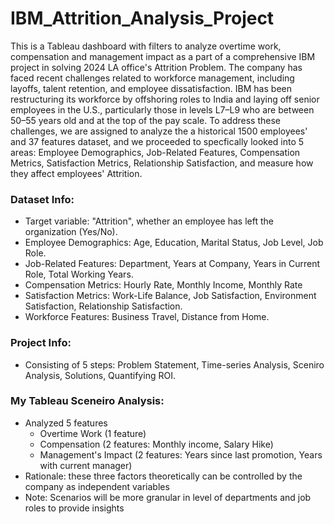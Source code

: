 # IBM_Attrition_Analysis_Project
This is a Tableau dashboard with filters to analyze overtime work, compensation and management impact as a part of a comprehensive IBM project in solving 2024 LA office's Attrition Problem. The company has faced recent challenges related to workforce management, including layoffs, talent retention, and employee dissatisfaction. IBM has been restructuring its workforce by offshoring roles to India and laying off senior employees in the U.S., particularly those in levels L7–L9 who are between 50–55 years old and at the top of the pay scale. ​​To address these challenges, we are assigned to analyze the a historical 1500 employees' and 37 features dataset, and we proceeded to specfically looked into 5 areas: Employee Demographics, Job-Related Features, Compensation Metrics, Satisfaction Metrics, Relationship Satisfaction, and measure how they affect employees' Attrition.

### Dataset Info:
- Target variable: "Attrition", whether an employee has left the organization (Yes/No).
- Employee Demographics: Age, Education, Marital Status, Job Level, Job Role.
- Job-Related Features: Department, Years at Company, Years in Current Role, Total Working Years.
- Compensation Metrics: Hourly Rate, Monthly Income, Monthly Rate
- Satisfaction Metrics: Work-Life Balance, Job Satisfaction, Environment Satisfaction, Relationship Satisfaction.
- Workforce Features: Business Travel, Distance from Home.

### Project Info:
- Consisting of 5 steps: Problem Statement, Time-series Analysis, Sceniro Analysis, Solutions, Quantifying ROI.

### My Tableau Sceneiro Analysis:
- Analyzed 5 features
  - Overtime Work (1 feature)
  - Compensation (2 features: Monthly income, Salary Hike)
  - Management's Impact (2 features: Years since last promotion, Years with current manager)
- Rationale: these three factors theoretically can be controlled by the company as independent variables
- Note: Scenarios will be more granular in level of departments and job roles to provide insights
